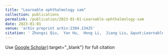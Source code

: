 ```yaml
---
title: "Learnable ophthalmology sam"
collection: publications
permalink: /publication/2023-01-01-Learnable-ophthalmology-sam
date: 2023-01-01
venue: 'arXiv preprint arXiv:2304.13425'
citation: ' Zhongxi Qiu,  Yan Hu,  Heng Li,  Jiang Liu, &quot;Learnable ophthalmology sam.&quot; arXiv preprint arXiv:2304.13425, 2023.'
---
```

Use [Google Scholar](https://scholar.google.com/scholar?q=Learnable+ophthalmology+sam){:target="_blank"} for full citation